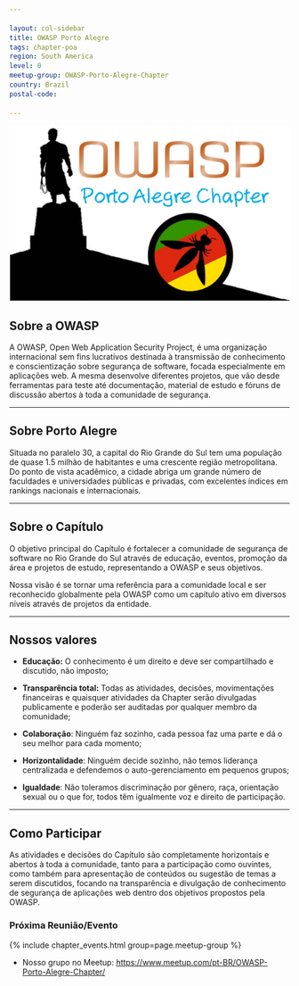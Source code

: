 ```yaml
---

layout: col-sidebar
title: OWASP Porto Alegre
tags: chapter-poa
region: South America
level: 0
meetup-group: OWASP-Porto-Alegre-Chapter
country: Brazil
postal-code: 

---
```


<div style='color:red;'>
</div>

![owasp-poa.logo](/assets/images/owasp_poa-logo.jpeg)
## Sobre a OWASP
A OWASP, Open Web Application Security Project, é uma organização internacional sem fins lucrativos destinada à transmissão de conhecimento e conscientização sobre segurança de software, focada especialmente em aplicações web. A mesma desenvolve diferentes projetos, que vão desde ferramentas para teste até documentação, material de estudo e fóruns de discussão abertos à toda a comunidade de segurança.

***
## Sobre Porto Alegre
Situada no paralelo 30, a capital do Rio Grande do Sul tem uma população de quase 1.5 milhão de habitantes e uma crescente região metropolitana. Do ponto de vista acadêmico, a cidade abriga um grande número de faculdades e universidades públicas e privadas, com excelentes índices em rankings nacionais e internacionais.

***
## Sobre o Capítulo
O objetivo principal do Capítulo é fortalecer a comunidade de segurança de software no Rio Grande do Sul através de educação, eventos, promoção da área e projetos de estudo, representando a OWASP e seus objetivos.

Nossa visão é se tornar uma referência para a comunidade local e ser reconhecido globalmente pela OWASP como um capítulo ativo em diversos níveis através de projetos da entidade.

***
## Nossos valores
* __Educação:__ O conhecimento é um direito e deve ser compartilhado e discutido, não imposto;

* __Transparência total:__ Todas as atividades, decisões, movimentações financeiras e quaisquer atividades da Chapter serão divulgadas publicamente e poderão ser auditadas por qualquer membro da comunidade;

* __Colaboração__: Ninguém faz sozinho, cada pessoa faz uma parte e dá o seu melhor para cada momento;

* __Horizontalidade__: Ninguém decide sozinho, não temos liderança centralizada e defendemos o auto-gerenciamento em pequenos grupos;

* __Igualdade__: Não toleramos discriminação por gênero, raça, orientação sexual ou o que for, todos têm igualmente voz e direito de participação.

***
## Como Participar
As atividades e decisões do Capítulo são completamente horizontais e abertos à toda a comunidade, tanto para a participação como ouvintes, como também para apresentação de conteúdos ou sugestão de temas a serem discutidos, focando na transparência e divulgação de conhecimento de segurança de aplicações web dentro dos objetivos propostos pela OWASP. 

### Próxima Reunião/Evento <!-- You should keep this section as it will populate your meetup events -->

{% include chapter_events.html group=page.meetup-group %}

* Nosso grupo no Meetup: <https://www.meetup.com/pt-BR/OWASP-Porto-Alegre-Chapter/>

